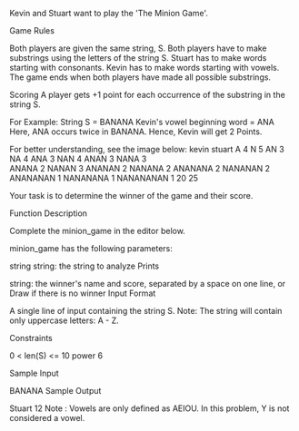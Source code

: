 Kevin and Stuart want to play the 'The Minion Game'.

Game Rules

Both players are given the same string, S.
Both players have to make substrings using the letters of the string S.
Stuart has to make words starting with consonants.
Kevin has to make words starting with vowels.
The game ends when both players have made all possible substrings.

Scoring
A player gets +1 point for each occurrence of the substring in the string S.

For Example:
String S = BANANA
Kevin's vowel beginning word = ANA
Here, ANA occurs twice in BANANA. Hence, Kevin will get 2 Points.

For better understanding, see the image below:
kevin           stuart
A           4   N           5
AN          3   NA          4
ANA         3   NAN         4
ANAN        3   NANA        3  
ANANA       2   NANAN       3
ANANAN      2   NANANA      2
ANANANA     2   NANANAN     2
ANANANAN    1   NANANANA    1
                NANANANAN   1
            20              25

Your task is to determine the winner of the game and their score.

Function Description

Complete the minion_game in the editor below.

minion_game has the following parameters:

string string: the string to analyze
Prints

string: the winner's name and score, separated by a space on one line, or Draw if there is no winner
Input Format

A single line of input containing the string S.
Note: The string will contain only uppercase letters: A - Z.

Constraints

0 < len(S) <= 10 power 6

Sample Input

BANANA
Sample Output

Stuart 12
Note :
Vowels are only defined as AEIOU. In this problem, Y is not considered a vowel.
